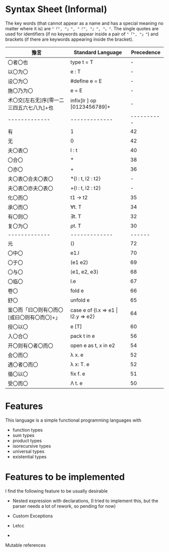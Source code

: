 # Syntax Sheet (Informal)
The key words (that cannot appear as a name and has a special meaning no matter where it is) are
  `"「", "」", "『", "』", "。"`. The single quotes are used for identifiers (if 
  no keywords appear inside a pair of `"「", "」"`) and brackets (if there 
  are keywords appearing inside the bracket).

| 豫言           | Standard Language | Precedence |
| ------------- |-------------| ------|
| 〇者〇也 |  type t = T | - |
| 以〇为〇 |  e : T |  - |
| 设〇为〇 |  #define e = E | - |
| 施〇乃为〇 | e = E | - |
| 术〇交[左右无]序[零一二三四五六七八九]+也 | infix[lr ] op [0123456789]+ |  - |
| ------------- |-------------|  ---------- |
| 有 | 1 | 42 |
| 无 | 0 |  42 |
  |夫〇表〇| l : t | 40 |
  |〇合〇 | *  |  38 |
  |〇亦〇 | +  | 36 |
  |夫〇表〇合夫〇表〇| *{l : t, l2 : t2} | - |
  |夫〇表〇亦夫〇表〇| +{l : t, l2 : t2} | - |
  |化〇而〇 | t1 -> t2 |  35 | 
|承〇而〇 | ∀t. T | 34 |
|有〇则〇 | ∃t. T | 32 |
 |复〇为〇 | ρt. T | 30 |
| ------------- |-------------|  ------ |
|元| () | 72 | 
|〇中〇| e1.l | 70 |
 |〇于〇| (e1 e2) | 69 |
 |〇与〇| ⟨e1, e2, e3⟩ | 68 |
 |〇临〇| l.e | 67 |
   |卷〇| fold e| 66 |
   |舒〇| unfold e|  65 |
   |鉴〇而「曰〇则有〇而〇[或曰〇则有〇而〇]+」| case e of {l.x => e1 \| l2.y => e2} | 64 |
   |授〇以〇| e [T] | 60 |
   |入〇合〇| pack t in e | 56 |
   |开〇则有〇者〇而〇| open e as t, x in e2 | 54 |
|会〇而〇| λ x. e | 52 |
|遇〇者〇而〇| λ x: T. e| 52 |
|循〇以〇| fix f. e| 51 |
|受〇而〇| Λ t. e| 50 |

# Features

This language is a simple functional programming languages with 
- function types
- sum types
- product types
- isorecursive types
- universal types
- existential types

# Features to be implemented

I find the following feature to be usually desirable 
- Nested expression with declarations,
(I tried to implement this, but the parser needs a lot of rework, so pending for now)

- Custom Exceptions

- Letcc

-
Mutable references


